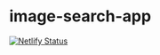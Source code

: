 # image-search-app
[![Netlify Status](https://api.netlify.com/api/v1/badges/93a6b4c7-d12b-4bb6-9e9d-041fa85cdd72/deploy-status)](https://app.netlify.com/sites/image-search-app/deploys)
